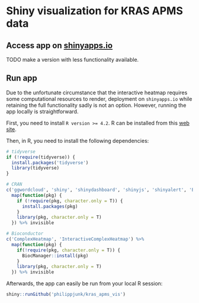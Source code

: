 # Shiny visualization for KRAS APMS data

## Access app on [shinyapps.io](https://shinyapps.io/)

TODO make a version with less functionality available.

## Run app

Due to the unfortunate circumstance that the interactive heatmap requires some computational resources to render, deployment on `shinyapps.io` while retaining the full functionality sadly is not an option. However, running the app locally is straightforward. 

First, you need to install `R version >= 4.2`. R can be installed from this [web site](https://www.r-project.org/).


Then, in R, you need to install the following dependencies:

```R
# tidyverse
if (!require(tidyverse)) {
  install.packages('tidyverse')
  library(tidyverse)
}

# CRAN
c('ggwordcloud', 'shiny', 'shinydashboard', 'shinyjs', 'shinyalert', 'BiocManager') %>%
  map(function(pkg) {
    if (!require(pkg, character.only = T)) {
      install.packages(pkg)
    }
    library(pkg, character.only = T)
  }) %>% invisible

# Bioconductor
c('ComplexHeatmap', 'InteractiveComplexHeatmap') %>%
  map(function(pkg) {
    if(!require(pkg, character.only = T)) {
      BiocManager::install(pkg)
    }
    library(pkg, character.only = T)
  }) %>% invisible

```

Afterwards, the app can easily be run from your local R session:

```R
shiny::runGithub('philippjunk/kras_apms_vis')
```
